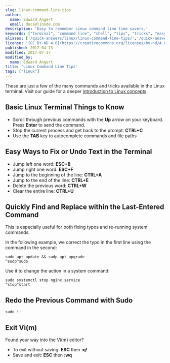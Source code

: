 ```yaml
---
slug: linux-command-line-tips
author:
  name: Edward Angert
  email: docs@linode.com
description: 'Easy to remember Linux command line time savers.'
keywords: ["terminal", "command line", "shell", "tips", "tricks", "easy linux", "cli"]
aliases: ['/quick-answers/linux/linux-command-line-tips/','/quick-answers/linux-command-line-tips/']
license: '[CC BY-ND 4.0](https://creativecommons.org/licenses/by-nd/4.0)'
published: 2017-04-13
modified: 2017-07-17
modified_by:
  name: Edward Angert
title: 'Linux Command Line Tips'
tags: ["linux"]
---
```


These are just a few of the many commands and tricks available in the Linux terminal. Visit our guide for a deeper [introduction to Linux concepts](/docs/tools-reference/introduction-to-linux-concepts/).

## Basic Linux Terminal Things to Know

* Scroll through previous commands with the **Up** arrow on your keyboard. Press **Enter** to send the command.
* Stop the current process and get back to the prompt: **CTRL+C**
* Use the **TAB** key to autocomplete commands and file paths

## Easy Ways to Fix or Undo Text in the Terminal

* Jump left one word: **ESC+B**
* Jump right one word: **ESC+F**
* Jump to the beginning of the line: **CTRL+A**
* Jump to the end of the line: **CTRL+E**
* Delete the previous word: **CTRL+W**
* Clear the entire line: **CTRL+U**

## Quickly Find and Replace within the Last-Entered Command

This is especially useful for both fixing typos and re-running system commands.

In the following example, we correct the typo in the first line using the command in the second:

    sudo apt update && sudp apt upgrade
    ^sudp^sudo

Use it to change the action in a system command:

    sudo systemctl stop nginx.service
    ^stop^start

## Redo the Previous Command with Sudo

    sudo !!

## Exit Vi(m)

Found your way into the Vi(m) editor?

* To exit without saving: **ESC** then **:q!**
* Save and exit: **ESC** then **:wq**

